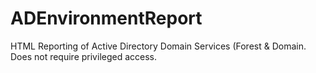 # ADEnvironmentReport
HTML Reporting of Active Directory Domain Services (Forest &amp; Domain. Does not require privileged access.
